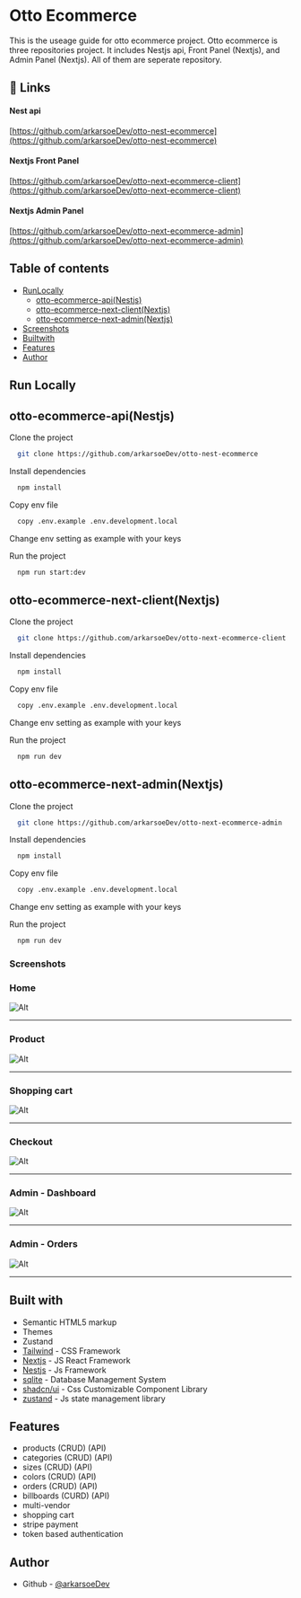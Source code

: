 # Otto Ecommerce

This is the useage guide for otto ecommerce project. Otto ecommerce is three repositories project.
It includes Nestjs api, Front Panel (Nextjs), and Admin Panel (Nextjs). All of them are seperate repository.

## 🔗 Links

#### Nest api
[https://github.com/arkarsoeDev/otto-nest-ecommerce](https://github.com/arkarsoeDev/otto-nest-ecommerce)
#### Nextjs Front Panel
[https://github.com/arkarsoeDev/otto-next-ecommerce-client](https://github.com/arkarsoeDev/otto-next-ecommerce-client)
#### Nextjs Admin Panel
[https://github.com/arkarsoeDev/otto-next-ecommerce-admin](https://github.com/arkarsoeDev/otto-next-ecommerce-admin)

## Table of contents

- [RunLocally](#run-locally)
   - [otto-ecommerce-api(Nestjs)](#otto-ecommerce-apiNestjs)
   - [otto-ecommerce-next-client(Nextjs)](#otto-ecommerce-next-clientnextjs)
   - [otto-ecommerce-next-admin(Nextjs)](#otto-ecommerce-next-adminnextjs)
- [Screenshots](#screenshots)
- [Builtwith](#built-with)
- [Features](#features)
- [Author](#author)

## Run Locally

## otto-ecommerce-api(Nestjs)

Clone the project

```bash
  git clone https://github.com/arkarsoeDev/otto-nest-ecommerce
```

Install dependencies

```bash
  npm install
```

Copy env file

```bash
  copy .env.example .env.development.local
```

Change env setting as example with your keys

Run the project

```bash
  npm run start:dev
```

## otto-ecommerce-next-client(Nextjs)

Clone the project

```bash
  git clone https://github.com/arkarsoeDev/otto-next-ecommerce-client
```

Install dependencies

```bash
  npm install
```

Copy env file

```bash
  copy .env.example .env.development.local
```

Change env setting as example with your keys

Run the project

```bash
  npm run dev
```

## otto-ecommerce-next-admin(Nextjs)

Clone the project

```bash
  git clone https://github.com/arkarsoeDev/otto-next-ecommerce-admin
```

Install dependencies

```bash
  npm install
```

Copy env file

```bash
  copy .env.example .env.development.local
```

Change env setting as example with your keys

Run the project

```bash
  npm run dev
```

### Screenshots

### Home

![Alt](/screenshots/front-home.png "Home")

_______________________________________________________________

### Product

![Alt](/screenshots/front-product.png "Product")

_______________________________________________________________


### Shopping cart

![Alt](/screenshots/front-shopping-cart.png "Shopping cart")

_______________________________________________________________

### Checkout

![Alt](/screenshots/front-checkout.png "Checkout")

_______________________________________________________________

### Admin - Dashboard

![Alt](/screenshots/admin-dashboard.png "Admin - Dashboard")

_______________________________________________________________

### Admin - Orders

![Alt](/screenshots/admin-orders.png "Admin - Orders")

_______________________________________________________________

## Built with

- Semantic HTML5 markup
- Themes
- Zustand
- [Tailwind](https://tailwindcss.com/) - CSS Framework
- [Nextjs](https://nextjs.org/) - JS React Framework
- [Nestjs](https://nestjs.com/) - Js Framework
- [sqlite](https://www.sqlite.org/) - Database Management System
- [shadcn/ui](https://ui.shadcn.com/) - Css Customizable Component Library
- [zustand](https://zustand-demo.pmnd.rs/) - Js state management library

## Features

- products (CRUD) (API)
- categories (CRUD) (API)
- sizes (CRUD) (API)
- colors (CRUD) (API)
- orders (CRUD) (API)
- billboards (CURD) (API)
- multi-vendor
- shopping cart
- stripe payment
- token based authentication

## Author

- Github - [@arkarsoeDev](https://github.com/arkarsoeDev)

